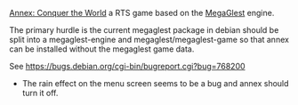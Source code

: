 [Annex: Conquer the World](https://bitbucket.org/annexctw/annex/src/master/)
a RTS game based on the [MegaGlest](https://github.com/MegaGlest) engine.

The primary hurdle is the current megaglest package in debian should be
split into a megaglest-engine and megaglest/megaglest-game so that
annex can be installed without the megaglest game data.

See https://bugs.debian.org/cgi-bin/bugreport.cgi?bug=768200

* The rain effect on the menu screen seems to be a bug and annex should turn it off.

